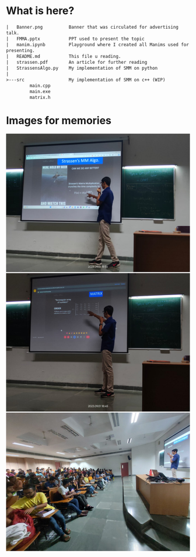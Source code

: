 # What is here?

```tree
|   Banner.png          Banner that was circulated for advertising talk.
|   FMMA.pptx           PPT used to present the topic
|   manim.ipynb         Playground where I created all Manims used for presenting.
|   README.md           This file u reading.
|   strassen.pdf        An article for further reading
|   StrassensAlgo.py    My implementation of SMM on python
|   
>---src                 My implementation of SMM on c++ (WIP)
         main.cpp
         main.exe
         matrix.h
```

# Images for memories

![Pic1](imgs/MailAlgo.jpg)
![Pic2](imgs/Matrix.jpg)
![Pic3](imgs/Population.jpg)